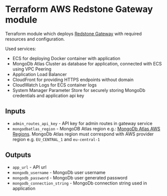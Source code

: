 # Terraform AWS Redstone Gateway module

Terraform module which deploys [Redstone Gateway](https://github.com/redstone-finance/redstone-oracles-monorepo/tree/main/packages/cache-service) with required resources and configuration.

Used services:
- ECS for deploying Docker container with application
- MongoDb Atlas Cluster as database for application, connected with ECS using VPC Peering
- Application Load Balancer
- CloudFront for providing HTTPS endpoints without domain
- CloudWatch Logs for ECS container logs
- System Manager Parameter Store for securely storing MongoDb credentials and application api key

## Inputs
- `admin_routes_api_key` - API key for admin routes in gateway service
- `mongodbatlas_region` - MongoDB Atlas region e.g.:
[MongoDb Atlas AWS Regions](https://docs.atlas.mongodb.com/reference/amazon-aws/). 
MongoDb Atlas region must correspond with AWS provider region e.g. `EU_CENTRAL_1` and `eu-central-1`

## Outputs
- `app_url` - API url
- `mongodb_username` - MongoDb user username 
- `mongodb_password` - MongoDb user generated password
- `mongodb_connection_string` - MongoDb connection string used in application